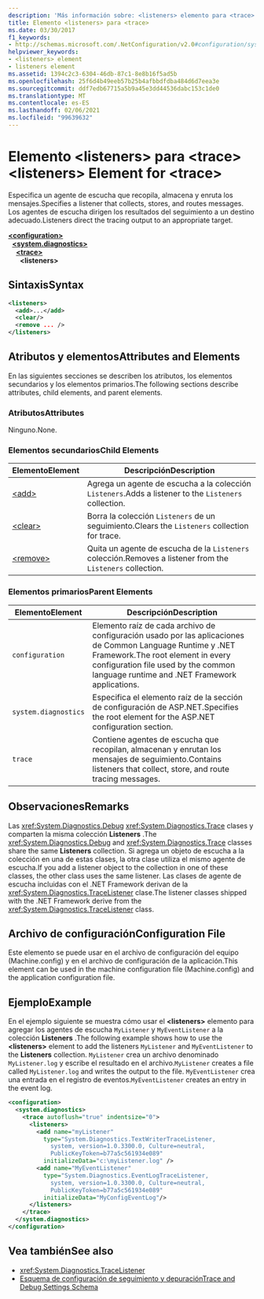 ```yaml
---
description: 'Más información sobre: <listeners> elemento para <trace>'
title: Elemento <listeners> para <trace>
ms.date: 03/30/2017
f1_keywords:
- http://schemas.microsoft.com/.NetConfiguration/v2.0#configuration/system.diagnostics/trace/listeners
helpviewer_keywords:
- <listeners> element
- listeners element
ms.assetid: 1394c2c3-6304-46db-87c1-8e8b16f5ad5b
ms.openlocfilehash: 25f6d4b49eeb57b25b4afbbdfdba484d6d7eea3e
ms.sourcegitcommit: ddf7edb67715a5b9a45e3dd44536dabc153c1de0
ms.translationtype: MT
ms.contentlocale: es-ES
ms.lasthandoff: 02/06/2021
ms.locfileid: "99639632"
---
```

# <a name="listeners-element-for-trace"></a><span data-ttu-id="57bb1-103">Elemento \<listeners> para \<trace></span><span class="sxs-lookup"><span data-stu-id="57bb1-103">\<listeners> Element for \<trace></span></span>

<span data-ttu-id="57bb1-104">Especifica un agente de escucha que recopila, almacena y enruta los mensajes.</span><span class="sxs-lookup"><span data-stu-id="57bb1-104">Specifies a listener that collects, stores, and routes messages.</span></span> <span data-ttu-id="57bb1-105">Los agentes de escucha dirigen los resultados del seguimiento a un destino adecuado.</span><span class="sxs-lookup"><span data-stu-id="57bb1-105">Listeners direct the tracing output to an appropriate target.</span></span>  

[**\<configuration>**](../configuration-element.md)\
&nbsp;&nbsp;[**\<system.diagnostics>**](system-diagnostics-element.md)\
&nbsp;&nbsp;&nbsp;&nbsp;[**\<trace>**](trace-element.md)\
&nbsp;&nbsp;&nbsp;&nbsp;&nbsp;&nbsp;**\<listeners>**

## <a name="syntax"></a><span data-ttu-id="57bb1-106">Sintaxis</span><span class="sxs-lookup"><span data-stu-id="57bb1-106">Syntax</span></span>  
  
```xml  
<listeners>
  <add>...</add>  
  <clear/>  
  <remove ... />  
</listeners>  
```  
  
## <a name="attributes-and-elements"></a><span data-ttu-id="57bb1-107">Atributos y elementos</span><span class="sxs-lookup"><span data-stu-id="57bb1-107">Attributes and Elements</span></span>  

 <span data-ttu-id="57bb1-108">En las siguientes secciones se describen los atributos, los elementos secundarios y los elementos primarios.</span><span class="sxs-lookup"><span data-stu-id="57bb1-108">The following sections describe attributes, child elements, and parent elements.</span></span>  
  
### <a name="attributes"></a><span data-ttu-id="57bb1-109">Atributos</span><span class="sxs-lookup"><span data-stu-id="57bb1-109">Attributes</span></span>  

 <span data-ttu-id="57bb1-110">Ninguno.</span><span class="sxs-lookup"><span data-stu-id="57bb1-110">None.</span></span>  
  
### <a name="child-elements"></a><span data-ttu-id="57bb1-111">Elementos secundarios</span><span class="sxs-lookup"><span data-stu-id="57bb1-111">Child Elements</span></span>  
  
|<span data-ttu-id="57bb1-112">Elemento</span><span class="sxs-lookup"><span data-stu-id="57bb1-112">Element</span></span>|<span data-ttu-id="57bb1-113">Descripción</span><span class="sxs-lookup"><span data-stu-id="57bb1-113">Description</span></span>|  
|-------------|-----------------|  
|[\<add>](add-element-for-listeners-for-trace.md)|<span data-ttu-id="57bb1-114">Agrega un agente de escucha a la colección `Listeners`.</span><span class="sxs-lookup"><span data-stu-id="57bb1-114">Adds a listener to the `Listeners` collection.</span></span>|  
|[\<clear>](clear-element-for-listeners-for-trace.md)|<span data-ttu-id="57bb1-115">Borra la colección `Listeners` de un seguimiento.</span><span class="sxs-lookup"><span data-stu-id="57bb1-115">Clears the `Listeners` collection for trace.</span></span>|  
|[\<remove>](remove-element-for-listeners-for-trace.md)|<span data-ttu-id="57bb1-116">Quita un agente de escucha de la `Listeners` colección.</span><span class="sxs-lookup"><span data-stu-id="57bb1-116">Removes a listener from the `Listeners` collection.</span></span>|  
  
### <a name="parent-elements"></a><span data-ttu-id="57bb1-117">Elementos primarios</span><span class="sxs-lookup"><span data-stu-id="57bb1-117">Parent Elements</span></span>  
  
|<span data-ttu-id="57bb1-118">Elemento</span><span class="sxs-lookup"><span data-stu-id="57bb1-118">Element</span></span>|<span data-ttu-id="57bb1-119">Descripción</span><span class="sxs-lookup"><span data-stu-id="57bb1-119">Description</span></span>|  
|-------------|-----------------|  
|`configuration`|<span data-ttu-id="57bb1-120">Elemento raíz de cada archivo de configuración usado por las aplicaciones de Common Language Runtime y .NET Framework.</span><span class="sxs-lookup"><span data-stu-id="57bb1-120">The root element in every configuration file used by the common language runtime and .NET Framework applications.</span></span>|  
|`system.diagnostics`|<span data-ttu-id="57bb1-121">Especifica el elemento raíz de la sección de configuración de ASP.NET.</span><span class="sxs-lookup"><span data-stu-id="57bb1-121">Specifies the root element for the ASP.NET configuration section.</span></span>|  
|`trace`|<span data-ttu-id="57bb1-122">Contiene agentes de escucha que recopilan, almacenan y enrutan los mensajes de seguimiento.</span><span class="sxs-lookup"><span data-stu-id="57bb1-122">Contains listeners that collect, store, and route tracing messages.</span></span>|  
  
## <a name="remarks"></a><span data-ttu-id="57bb1-123">Observaciones</span><span class="sxs-lookup"><span data-stu-id="57bb1-123">Remarks</span></span>  

 <span data-ttu-id="57bb1-124">Las <xref:System.Diagnostics.Debug> <xref:System.Diagnostics.Trace> clases y comparten la misma colección **Listeners** .</span><span class="sxs-lookup"><span data-stu-id="57bb1-124">The <xref:System.Diagnostics.Debug> and <xref:System.Diagnostics.Trace> classes share the same **Listeners** collection.</span></span> <span data-ttu-id="57bb1-125">Si agrega un objeto de escucha a la colección en una de estas clases, la otra clase utiliza el mismo agente de escucha.</span><span class="sxs-lookup"><span data-stu-id="57bb1-125">If you add a listener object to the collection in one of these classes, the other class uses the same listener.</span></span> <span data-ttu-id="57bb1-126">Las clases de agente de escucha incluidas con el .NET Framework derivan de la <xref:System.Diagnostics.TraceListener> clase.</span><span class="sxs-lookup"><span data-stu-id="57bb1-126">The listener classes shipped with the .NET Framework derive from the <xref:System.Diagnostics.TraceListener> class.</span></span>  
  
## <a name="configuration-file"></a><span data-ttu-id="57bb1-127">Archivo de configuración</span><span class="sxs-lookup"><span data-stu-id="57bb1-127">Configuration File</span></span>  

 <span data-ttu-id="57bb1-128">Este elemento se puede usar en el archivo de configuración del equipo (Machine.config) y en el archivo de configuración de la aplicación.</span><span class="sxs-lookup"><span data-stu-id="57bb1-128">This element can be used in the machine configuration file (Machine.config) and the application configuration file.</span></span>  
  
## <a name="example"></a><span data-ttu-id="57bb1-129">Ejemplo</span><span class="sxs-lookup"><span data-stu-id="57bb1-129">Example</span></span>  

 <span data-ttu-id="57bb1-130">En el ejemplo siguiente se muestra cómo usar el **\<listeners>** elemento para agregar los agentes de escucha `MyListener` y `MyEventListener` a la colección **Listeners** .</span><span class="sxs-lookup"><span data-stu-id="57bb1-130">The following example shows how to use the **\<listeners>** element to add the listeners `MyListener` and `MyEventListener` to the **Listeners** collection.</span></span> <span data-ttu-id="57bb1-131">`MyListener` crea un archivo denominado `MyListener.log` y escribe el resultado en el archivo.</span><span class="sxs-lookup"><span data-stu-id="57bb1-131">`MyListener` creates a file called `MyListener.log` and writes the output to the file.</span></span> <span data-ttu-id="57bb1-132">`MyEventListener` crea una entrada en el registro de eventos.</span><span class="sxs-lookup"><span data-stu-id="57bb1-132">`MyEventListener` creates an entry in the event log.</span></span>  
  
```xml  
<configuration>  
  <system.diagnostics>  
    <trace autoflush="true" indentsize="0">  
      <listeners>  
        <add name="myListener"
          type="System.Diagnostics.TextWriterTraceListener,
            system, version=1.0.3300.0, Culture=neutral,
            PublicKeyToken=b77a5c561934e089"
          initializeData="c:\myListener.log" />  
        <add name="MyEventListener"  
          type="System.Diagnostics.EventLogTraceListener,
            system, version=1.0.3300.0, Culture=neutral,
            PublicKeyToken=b77a5c561934e089"  
          initializeData="MyConfigEventLog"/>  
      </listeners>  
    </trace>  
  </system.diagnostics>  
</configuration>  
```  
  
## <a name="see-also"></a><span data-ttu-id="57bb1-133">Vea también</span><span class="sxs-lookup"><span data-stu-id="57bb1-133">See also</span></span>

- <xref:System.Diagnostics.TraceListener>
- [<span data-ttu-id="57bb1-134">Esquema de configuración de seguimiento y depuración</span><span class="sxs-lookup"><span data-stu-id="57bb1-134">Trace and Debug Settings Schema</span></span>](index.md)
